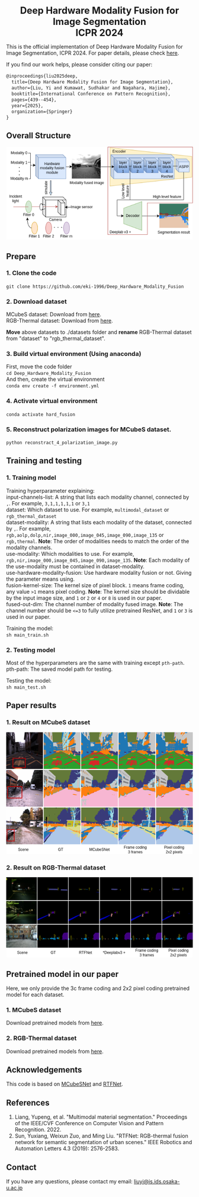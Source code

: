 <div align="center">
<h style="font-size: 25px; font-weight: bold"> Deep Hardware Modality Fusion for Image Segmentation<br/>ICPR 2024<h>
</div>

This is the official implementation of Deep Hardware Modality Fusion for Image Segmentation, ICPR 2024. For paper details, please check [here](https://link.springer.com/chapter/10.1007/978-3-031-78183-4_28).

If you find our work helps, please consider citing our paper:<br>
```
@inproceedings{liu2025deep,
  title={Deep Hardware Modality Fusion for Image Segmentation},
  author={Liu, Yi and Kumawat, Sudhakar and Nagahara, Hajime},
  booktitle={International Conference on Pattern Recognition},
  pages={439--454},
  year={2025},
  organization={Springer}
}
```

## Overall Structure
![Overall structure image of Deep Hardware Modality Fusion for Image Segmentation](img/overall.png)

## Prepare
### 1. Clone the code
`git clone https://github.com/eki-1996/Deep_Hardware_Modality_Fusion`
### 2. Download dataset
MCubeS dataset: Download from [here](https://drive.google.com/file/d/14egTCyC0Pampb7imrXVwaDRffHN7FZxh/view?usp=sharing).<br>
RGB-Thermal dataset: Download from [here](http://gofile.me/4jm56/CfukComo1).

**Move** above datasets to ./datasets folder and **rename** RGB-Thermal dataset from "dataset" to "rgb_thermal_dataset".

### 3. Build virtual environment (Using anaconda)
First, move the code folder<br> `cd Deep_Hardware_Modality_Fusion`<br> And then, create the virtual environment<br>
`conda env create -f environment.yml`

### 4. Activate virtual environment
`conda activate hard_fusion`

### 5. Reconstruct polarization images for MCubeS dataset.
`python reconstract_4_polarization_image.py`


## Training and testing
### 1. Training model
Training hyperparameter explaining:<br>
input-channels-list: A string that lists each modality channel, connected by `,`. For example, `3,1,1,1,1,1` or `3,1`<br>
dataset: Which dataset to use. For example, `multimodal_dataset` or `rgb_thermal_dataset`<br>
dataset-modality: A string that lists each modality of the dataset, connected by `,`. For example, `rgb,aolp,dolp,nir,image_000,image_045,image_090,image_135` or `rgb,thermal`. **Note**: The order of modalities needs to match the order of the modality channels.<br>
use-modality: Which modalities to use. For example, `rgb,nir,image_000,image_045,image_090,image_135`. **Note**: Each modality of the use-modality must be contained in dataset-modality.<br>
use-hardware-modality-fusion: Use hardware modality fusion or not. Giving the parameter means using.<br> 
fusion-kernel-size: The kernel size of pixel block. `1` means frame coding, any value `>1` means pixel coding. **Note**: The kernel size should be dividable by the input image size, and `1` or `2` or `4` or `8` is used in our paper.<br>
fused-out-dim: The channel number of modality fused image. **Note**: The channel number should be `<=3` to fully utilize pretrained ResNet, and `1` or `3` is used in our paper.

Training the model:<br>
`sh main_train.sh`<br>


### 2. Testing model
Most of the hyperparameters are the same with training except `pth-path`.
pth-path: The saved model path for testing.

Testing the model:<br>
`sh main_test.sh`<br>

## Paper results
### 1. Result on MCubeS dataset
![Result on MCubeS dataset](img/results.png)

### 2. Result on RGB-Thermal dataset
![Result on RGB-Thermal dataset](img/results_th.png)

## Pretrained model in our paper
Here, we only provide the 3c frame coding and 2x2 pixel coding pretrained model for each dataset.

### 1. MCubeS dataset
Download pretrained models from [here](https://drive.google.com/drive/u/0/folders/11PzuTl3hWkTiFoS5qU9jUoTOAX814SJH).
### 2. RGB-Thermal dataset
Download pretrained models from [here](https://drive.google.com/drive/u/0/folders/1Kwiaoh64Fat_KmU2Kq95tAb5nNsta0vF).

## Acknowledgements
This code is based on [MCubeSNet](https://github.com/kyotovision-public/multimodal-material-segmentation) and [RTFNet](https://github.com/yuxiangsun/RTFNet).

## References
1. Liang, Yupeng, et al. "Multimodal material segmentation." Proceedings of the IEEE/CVF Conference on Computer Vision and Pattern Recognition. 2022.<br>
2. Sun, Yuxiang, Weixun Zuo, and Ming Liu. "RTFNet: RGB-thermal fusion network for semantic segmentation of urban scenes." IEEE Robotics and Automation Letters 4.3 (2019): 2576-2583.

## Contact
If you have any questions, please contact my email: liuyi@is.ids.osaka-u.ac.jp